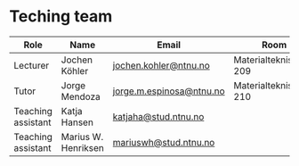 # Teching team

| Role     | Name           | Email                    | Room                  | 
|----------|----------------|--------------------------|-----------------------|
| Lecturer | Jochen Köhler  | jochen.kohler@ntnu.no    | Materialteknisk*3-209 |
| Tutor    | Jorge Mendoza  | jorge.m.espinosa@ntnu.no | Materialteknisk*3-210 |                  |
| Teaching assistant   |Katja Hansen | katjaha@stud.ntnu.no    |                       |
| Teaching assistant   |Marius W. Henriksen | mariuswh@stud.ntnu.no    |                       |
